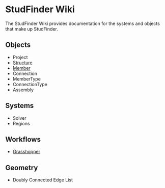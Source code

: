 # StudFinder Wiki

The StudFinder Wiki provides documentation for the systems and objects that make up StudFinder.

## Objects

- Project
- [Structure](./Objects-Structure.md)
- [Member](./Objects-Member.md)
- Connection
- MemberType
- ConnectionType
- Assembly

## Systems

- Solver
- Regions


## Workflows

- [Grasshopper](./Workflows-Grasshopper.md)

## Geometry

- Doubly Connected Edge List
